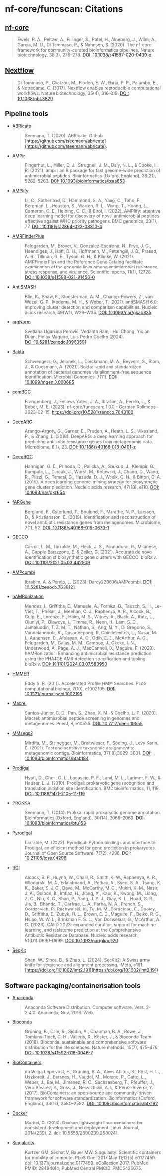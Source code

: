 # nf-core/funcscan: Citations

## [nf-core](https://pubmed.ncbi.nlm.nih.gov/32055031/)

> Ewels, P. A., Peltzer, A., Fillinger, S., Patel, H., Alneberg, J., Wilm, A., Garcia, M. U., Di Tommaso, P., & Nahnsen, S. (2020). The nf-core framework for community-curated bioinformatics pipelines. Nature biotechnology, 38(3), 276–278. [DOI: 10.1038/s41587-020-0439-x](https://doi.org/10.1038/s41587-020-0439-x)

## [Nextflow](https://pubmed.ncbi.nlm.nih.gov/28398311/)

> Di Tommaso, P., Chatzou, M., Floden, E. W., Barja, P. P., Palumbo, E., & Notredame, C. (2017). Nextflow enables reproducible computational workflows. Nature biotechnology, 35(4), 316–319. [DOI: 10.1038/nbt.3820](https://doi.org/10.1038/nbt.3820)

## Pipeline tools

- [ABRicate](https://github.com/tseemann/abricate)

  > Seemann, T. (2020). ABRicate. Github [https://github.com/tseemann/abricate](https://github.com/tseemann/abricate).

- [AMPir](https://doi.org/10.1093/bioinformatics/btaa653)

  > Fingerhut, L., Miller, D. J., Strugnell, J. M., Daly, N. L., & Cooke, I. R. (2021). ampir: an R package for fast genome-wide prediction of antimicrobial peptides. Bioinformatics (Oxford, England), 36(21), 5262–5263. [DOI: 10.1093/bioinformatics/btaa653](https://doi.org/10.1093/bioinformatics/btaa653)

- [AMPlify](https://doi.org/10.1186/s12864-022-08310-4)

  > Li, C., Sutherland, D., Hammond, S. A., Yang, C., Taho, F., Bergman, L., Houston, S., Warren, R. L., Wong, T., Hoang, L., Cameron, C. E., Helbing, C. C., & Birol, I. (2022). AMPlify: attentive deep learning model for discovery of novel antimicrobial peptides effective against WHO priority pathogens. BMC genomics, 23(1), 77. [DOI: 10.1186/s12864-022-08310-4](https://doi.org/10.1186/s12864-022-08310-4)

- [AMRFinderPlus](https://doi.org/10.1038/s41598-021-91456-0)

  > Feldgarden, M., Brover, V., Gonzalez-Escalona, N., Frye, J. G., Haendiges, J., Haft, D. H., Hoffmann, M., Pettengill, J. B., Prasad, A. B., Tillman, G. E., Tyson, G. H., & Klimke, W. (2021). AMRFinderPlus and the Reference Gene Catalog facilitate examination of the genomic links among antimicrobial resistance, stress response, and virulence. Scientific reports, 11(1), 12728. [DOI: 10.1038/s41598-021-91456-0](https://doi.org/10.1038/s41598-021-91456-0)

- [AntiSMASH](https://doi.org/10.1093/nar/gkab335)

  > Blin, K., Shaw, S., Kloosterman, A. M., Charlop-Powers, Z., van Wezel, G. P., Medema, M. H., & Weber, T. (2021). antiSMASH 6.0: improving cluster detection and comparison capabilities. Nucleic acids research, 49(W1), W29–W35. [DOI: 10.1093/nar/gkab335](https://doi.org/10.1093/nar/gkab335)
  
- [argNorm](https://github.com/BigDataBiology/argNorm)

  > Svetlana Ugarcina Perovic, Vedanth Ramji, Hui Chong, Yiqian Duan, Finlay Maguire, Luis Pedro Coelho (2024). [DOI:10.5281/zenodo.10963591](https://zenodo.org/doi/10.5281/zenodo.10963591)

- [Bakta](https://doi.org/10.1099/mgen.0.000685)

  > Schwengers, O., Jelonek, L., Dieckmann, M. A., Beyvers, S., Blom, J., & Goesmann, A. (2021). Bakta: rapid and standardized annotation of bacterial genomes via alignment-free sequence identification. Microbial Genomics, 7(11). [DOI: 10.1099/mgen.0.000685](https://doi.org/10.1099/mgen.0.000685)

- [comBGC](https://github.com/nf-core/funcscan)

  > Frangenberg, J., Fellows Yates, J. A., Ibrahim, A., Perelo, L., & Beber, M. E. (2023). nf-core/funcscan: 1.0.0 - German Rollmops - 2023-02-15. https://doi.org/10.5281/zenodo.7643100

- [DeepARG](https://doi.org/10.1186/s40168-018-0401-z)

  > Arango-Argoty, G., Garner, E., Pruden, A., Heath, L. S., Vikesland, P., & Zhang, L. (2018). DeepARG: a deep learning approach for predicting antibiotic resistance genes from metagenomic data. Microbiome, 6(1), 23. [DOI: 10.1186/s40168-018-0401-z](https://doi.org/10.1186/s40168-018-0401-z)

- [DeepBGC](https://doi.org/10.1093/nar/gkz654)

  > Hannigan, G. D., Prihoda, D., Palicka, A., Soukup, J., Klempir, O., Rampula, L., Durcak, J., Wurst, M., Kotowski, J., Chang, D., Wang, R., Piizzi, G., Temesi, G., Hazuda, D. J., Woelk, C. H., & Bitton, D. A. (2019). A deep learning genome-mining strategy for biosynthetic gene cluster prediction. Nucleic acids research, 47(18), e110. [DOI: 10.1093/nar/gkz654](https://doi.org/10.1093/nar/gkz654)

- [fARGene](https://doi.org/10.1186/s40168-019-0670-1)

  > Berglund, F., Österlund, T., Boulund, F., Marathe, N. P., Larsson, D., & Kristiansson, E. (2019). Identification and reconstruction of novel antibiotic resistance genes from metagenomes. Microbiome, 7(1), 52. [DOI: 10.1186/s40168-019-0670-1](https://doi.org/10.1186/s40168-019-0670-1)

- [GECCO](https://gecco.embl.de)

  > Carroll, L. M., Larralde, M., Fleck, J. S., Ponnudurai, R., Milanese, A., Cappio Barazzone, E. & Zeller, G. (2021). Accurate de novo identification of biosynthetic gene clusters with GECCO. bioRxiv. [DOI: 10.1101/2021.05.03.442509](https://doi.org/10.1101/2021.05.03.442509)

- [AMPcombi](https://github.com/Darcy220606/AMPcombi)

  > Ibrahim, A. & Perelo, L. (2023). Darcy220606/AMPcombi. [DOI: 10.5281/zenodo.7639121](https://doi.org/10.5281/zenodo.7639121).

- [hAMRonization](https://github.com/pha4ge/hAMRonization)

  > Mendes, I., Griffiths, E., Manuele, A., Fornika, D., Tausch, S. H., Le-Viet, T., Phelan, J., Meehan, C. J., Raphenya, A. R., Alcock, B., Culp, E., Lorenzo, F., Haim, M. S., Witney, A., Black, A., Katz, L., Oluniyi, P., Olawoye, I., Timme, R., Neoh, H., Lam, S. D., Jamaluddin, T. Z. M. T., Nathan, S., Ang, M. Y., Di Gregorio, S., Vandelannoote, K., Dusadeepong, R, Chindelevitch, L., Nasar, M. I., Aanensen, D., Afolayan, A. O., Odih, E. E., McArthur, A. G., Feldgarden, M., Galas, M. M., Campos, J., Okeke, I. N., Underwood, A., Page, A. J., MacCannell, D., Maguire, F. (2023). hAMRonization: Enhancing antimicrobial resistance prediction using the PHA4GE AMR detection specification and tooling. bioRxiv. [DOI: 10.1101/2024.03.07.583950](https://doi.org/10.1101/2024.03.07.583950)

- [HMMER](https://doi.org/10.1371/journal.pcbi.1002195.)

  > Eddy S. R. (2011). Accelerated Profile HMM Searches. PLoS computational biology, 7(10), e1002195. [DOI: 10.1371/journal.pcbi.1002195](https://doi.org/10.1371/journal.pcbi.1002195)

- [Macrel](https://doi.org/10.7717/peerj.10555)

  > Santos-Júnior, C. D., Pan, S., Zhao, X. M., & Coelho, L. P. (2020). Macrel: antimicrobial peptide screening in genomes and metagenomes. PeerJ, 8, e10555. [DOI: 10.7717/peerj.10555](https://doi.org/10.7717/peerj.10555)

- [MMseqs2](https://doi.org/10.1093/bioinformatics/btab184)

  > Mirdita, M., Steinegger, M., Breitwieser, F., Söding, J., Levy Karin, E. (2021). Fast and sensitive taxonomic assignment to metagenomic contigs. Bioinformatics, 37(18),3029–3031. [DOI: 10.1093/bioinformatics/btab184](https://doi.org/10.1093/bioinformatics/btab184)

- [Prodigal](https://doi.org/10.1186/1471-2105-11-119)

  > Hyatt, D., Chen, G. L., Locascio, P. F., Land, M. L., Larimer, F. W., & Hauser, L. J. (2010). Prodigal: prokaryotic gene recognition and translation initiation site identification. BMC bioinformatics, 11, 119. [DOI: 10.1186/1471-2105-11-119](https://doi.org/10.1186/1471-2105-11-119)

- [PROKKA](https://doi.org/10.1093/bioinformatics/btu153)

  > Seemann, T. (2014). Prokka: rapid prokaryotic genome annotation. Bioinformatics (Oxford, England), 30(14), 2068–2069. [DOI: 10.1093/bioinformatics/btu153](https://doi.org/10.1093/bioinformatics/btu153)

- [Pyrodigal](https://doi.org/10.1186/1471-2105-11-119)

  > Larralde, M. (2022). Pyrodigal: Python bindings and interface to Prodigal, an efficient method for gene prediction in prokaryotes. Journal of Open Source Software, 7(72), 4296. [DOI: 10.21105/joss.04296](https://doi.org/10.21105/joss.04296)

- [RGI](https://doi.org/10.1093/nar/gkz935)

  > Alcock, B. P., Huynh, W., Chalil, R., Smith, K. W., Raphenya, A. R., Wlodarski, M. A., Edalatmand, A., Petkau, A., Syed, S. A., Tsang, K. K., Baker, S. J. C., Dave, M., McCarthy, M. C., Mukiri, K. M., Nasir, J. A., Golbon, B., Imtiaz, H., Jiang, X., Kaur, K., Kwong, M., Liang, Z. C., Niu, K. C., Shan, P., Yang, J. Y. J., Gray, K. L., Hoad, G. R., Jia, B., Bhando, T., Carfrae, L. A., Farha, M. A., French, S., Gordzevich, R., Rachwalski, K., Tu, M. M., Bordeleau, E., Dooley, D., Griffiths, E., Zubyk, H. L., Brown, E. D., Maguire, F., Beiko, R. G., Hsiao, W. W. L., Brinkman F. S. L., Van Domselaar, G., McArthur, A. G. (2023). CARD 2023: expanded curation, support for machine learning, and resistome prediction at the Comprehensive Antibiotic Resistance Database. Nucleic acids research, 51(D1):D690-D699. [DOI: 10.1093/nar/gkac920](https://doi.org/10.1093/nar/gkac920)

- [SeqKit](https://bioinf.shenwei.me/seqkit/)

  > Shen, W., Sipos, B., & Zhao, L. (2024). SeqKit2: A Swiss army knife for sequence and alignment processing. iMeta, e191. [https://doi.org/10.1002/imt2.191](https://doi.org/10.1002/imt2.191)

## Software packaging/containerisation tools

- [Anaconda](https://anaconda.com)

  > Anaconda Software Distribution. Computer software. Vers. 2-2.4.0. Anaconda, Nov. 2016. Web.

- [Bioconda](https://pubmed.ncbi.nlm.nih.gov/29967506/)

  > Grüning, B., Dale, R., Sjödin, A., Chapman, B. A., Rowe, J., Tomkins-Tinch, C. H., Valieris, R., Köster, J., & Bioconda Team (2018). Bioconda: sustainable and comprehensive software distribution for the life sciences. Nature methods, 15(7), 475–476. [DOI: 10.1038/s41592-018-0046-7](https://doi.org/10.1038/s41592-018-0046-7)

- [BioContainers](https://pubmed.ncbi.nlm.nih.gov/28379341/)

  > da Veiga Leprevost, F., Grüning, B. A., Alves Aflitos, S., Röst, H. L., Uszkoreit, J., Barsnes, H., Vaudel, M., Moreno, P., Gatto, L., Weber, J., Bai, M., Jimenez, R. C., Sachsenberg, T., Pfeuffer, J., Vera Alvarez, R., Griss, J., Nesvizhskii, A. I., & Perez-Riverol, Y. (2017). BioContainers: an open-source and community-driven framework for software standardization. Bioinformatics (Oxford, England), 33(16), 2580–2582. [DOI: 10.1093/bioinformatics/btx192](https://doi.org/10.1093/bioinformatics/btx192)

- [Docker](https://dl.acm.org/doi/10.5555/2600239.2600241)

  > Merkel, D. (2014). Docker: lightweight linux containers for consistent development and deployment. Linux Journal, 2014(239), 2. doi: 10.5555/2600239.2600241.

- [Singularity](https://pubmed.ncbi.nlm.nih.gov/28494014/)

  > Kurtzer GM, Sochat V, Bauer MW. Singularity: Scientific containers for mobility of compute. PLoS One. 2017 May 11;12(5):e0177459. doi: 10.1371/journal.pone.0177459. eCollection 2017. PubMed PMID: 28494014; PubMed Central PMCID: PMC5426675.
